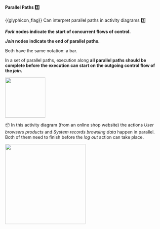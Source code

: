 <div id="title">

#### Parallel Paths :two:

</div>

<span id="prereqs"></span>

<span id="outcomes">{{glyphicon_flag}} Can interpret parallel paths in activity diagrams :two:</span>

<div id="body">

**_Fork_ nodes indicate the start of <tooltip content="parallel">concurrent</tooltip> flows of control.** 

**_Join_ nodes indicate the end of parallel paths.**

Both have the same notation: a bar.   

In a <tooltip content="paths within a matching fork-join pair">set of parallel paths</tooltip>, execution along **all parallel paths should be complete before the execution can start on the outgoing control flow of the _join_.**

<img src="{{baseUrl}}/uml/activityDiagrams/basicNotations/parallelPaths/images/notation.png" height="130" />

<tip-box> 

:package: In this activity diagram (from an online shop website) the actions _User browsers products_ and _System records browsing data_ happen in parallel. Both of them need to finish before the _log out_ action can take place.

<img src="{{baseUrl}}/uml/activityDiagrams/basicNotations/parallelPaths/images/example.png" width="260" />

</tip-box>

</div>

<div id="extras">
  <include src="exercises.md" />
</div>
